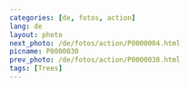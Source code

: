 ```yaml
---
categories: [de, fotos, action]
lang: de
layout: photo
next_photo: /de/fotos/action/P0000004.html
picname: P0000030
prev_photo: /de/fotos/action/P0000038.html
tags: [Trees]
---
```

